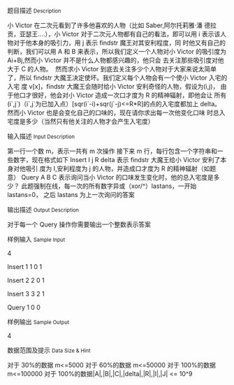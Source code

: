 <div class="panel panel-default">
<div class="area-title">
<span>
题目描述
<small>Description</small>
</span></div>
<div class="panel-body">

<p>小 Victor 在二次元看到了许多他喜欢的人物（比如 Saber,阿尔托莉雅·潘 德拉贡，亚瑟王....），小 Victor 对于二次元人物都有自己的看法，即可以用 i 表示该人物对于他本身的吸引力，用 j 表示 findstr 魔王对其安利程度，同 时他又有自己的判断，我们可以用 A 和 B 来表示，所以我们定义一个人物对小 Victor 的吸引度为 Ai+Bj,然而小 Victor 并不是什么人物都感兴趣的，他只会 去关注那些吸引度对他大于 C 的人物。  然而求小 Victor 到底去关注多少个人物对于大家来说太简单了，所以 findstr 大魔王决定使坏。我们定义每个人物会有一个使小 Victor 入宅的入宅 度 v[x]，findstr 大魔王会随时给小 Victor 安利奇怪的人物，假设为(i,j)， 由于他口才很好，他会对小 Victor 造成一次口才度为 R 的精神辐射，即他会让 所有(i`,j`)（i`,j`为已加入点）[sqr(i`-i)+sqr(j`-j)&lt;=R*R]的点的入宅度都加上 delta。  然而小 Victor 也是会变化自己的口味的，现在请你求出每一次他变化口味 时总入宅度是多少（当然只有他关注的人物才会产生入宅度）</p>

</div>
</div>

<div class="panel panel-default">
<div class="area-title">
<span>
输入描述
<small>Input Description</small>
</span></div>
<div class="panel-body">
<p>第一行一个数 m，表示一共有 m 次操作 接下来 m 行，每行包含一个字符串和一些数字，现在格式如下 Insert I j R delta 表示 findstr 大魔王给小 Victor 安利了本身对他吸引 度为 I,安利程度为 j 的人物，并造成口才度为 R 的精神辐射（如题意） Query A B C 表示询问当小 Victor 的口味发生变化时，他的总入宅度是多少？ 此题强制在线，每一次的所有数字异或（xor/^）lastans，一开始 lastans=0， 之后 lastans 为上一次询问的答案</p>

</div>
</div>
<div  class="panel panel-default">
<div class="area-title">
<span>
输出描述
<small>Output Description</small>
</span></div>
<div class="panel-body">

<p>对于每一个 Query 操作你需要输出一个整数表示答案</p>

</div>
</div>


<div class="panel panel-default">
<div class="area-title">
<span>
样例输入
<small>Sample Input</small>
</span></div>
<div class="panel-body">
<p>4</p><p>Insert 1 1 0 1</p><p>Insert 2 2 0 1</p><p>Insert 3 3 2 1</p><p>Query 1 0 0</p>

</div>
</div>

<div class="panel panel-default">
<div class="area-title">
<span>
样例输出
<small>Sample Output</small>
</span></div>
<div class="panel-body">
<p>4<br></p>

</div>
</div>

<div class="panel panel-default">
<div class="area-title">
<span>
数据范围及提示
<small>Data Size & Hint</small>
</span></div>
<div class="panel-body">
<p>对于 30%的数据 m&lt;=5000 对于 60%的数据 m&lt;=50000 对于 100%的数据 m&lt;=100000 对于 100%的数据|A|,|B|,|C|,|delta|,|R|,|I|,|J| &lt;= 10^9</p>
</div>
</div>